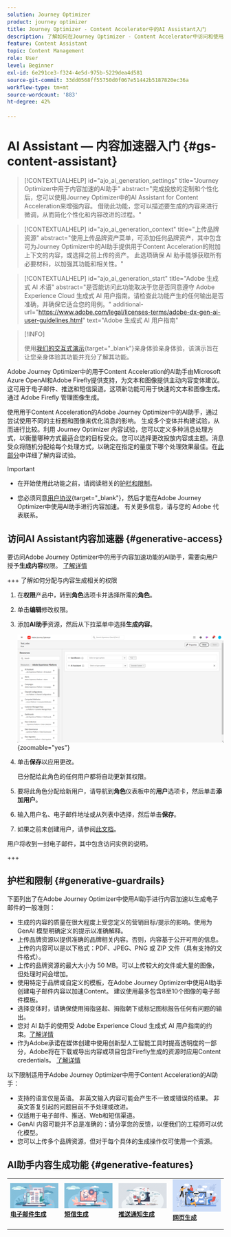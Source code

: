 ```yaml
---
solution: Journey Optimizer
product: journey optimizer
title: Journey Optimizer - Content Accelerator中的AI Assistant入门
description: 了解如何在Journey Optimizer - Content Accelerator中访问和使用AI助手
feature: Content Assistant
topic: Content Management
role: User
level: Beginner
exl-id: 6e291ce3-f324-4e5d-975b-5229dea4d581
source-git-commit: 33dd0568ff55750d0f067e51442b5187820ec36a
workflow-type: tm+mt
source-wordcount: '883'
ht-degree: 42%

---
```


# AI Assistant — 内容加速器入门 {#gs-content-assistant}

>[!CONTEXTUALHELP]
>id="ajo_ai_generation_settings"
>title="Journey Optimizer中用于内容加速的AI助手"
>abstract="完成投放的定制和个性化后，您可以使用Journey Optimizer中的AI Assistant for Content Acceleration来增强内容。 借助此功能，您可以描述要生成的内容来进行微调，从而简化个性化和内容改进的过程。"

>[!CONTEXTUALHELP]
>id="ajo_ai_generation_context"
>title="上传品牌资源"
>abstract="使用上传品牌资产菜单，可添加任何品牌资产，其中包含可为Journey Optimizer中的AI助手提供用于Content Acceleration的附加上下文的内容，或选择之前上传的资产。 此选项确保 AI 助手能够获取所有必要材料，以加强其功能和相关性。"

>[!CONTEXTUALHELP]
>id="ajo_ai_generation_start"
>title="Adobe 生成式 AI 术语"
>abstract="是否能访问此功能取决于您是否同意遵守 Adobe Experience Cloud 生成式 AI 用户指南。请检查此功能产生的任何输出是否准确，并确保它适合您的用例。"
>additional-url="https://www.adobe.com/legal/licenses-terms/adobe-dx-gen-ai-user-guidelines.html" text="Adobe 生成式 AI 用户指南"

>[!INFO]
>
>使用[我们的交互式演示](https://experienceleague.adobe.com/en/apps/journey-optimizer/ai-assistant-content-accelerator){target="_blank"}亲身体验亲身体验，该演示旨在让您亲身体验其功能并充分了解其功能。


Adobe Journey Optimizer中的用于Content Acceleration的AI助手由Microsoft Azure OpenAI和Adobe Firefly提供支持，为文本和图像提供主动内容变体建议。 这可用于电子邮件、推送和短信渠道。这项新功能可用于快速的文本和图像生成。通过 Adobe Firefly 管理图像生成。

使用用于Content Acceleration的Adobe Journey Optimizer中的AI助手，通过尝试使用不同的主标题和图像来优化消息的影响。 生成多个变体并构建试验，从而进行比较。利用 Journey Optimizer 内容试验，您可以定义多种消息处理方式，以衡量哪种方式最适合您的目标受众。您可以选择更改投放内容或主题。消息受众将随机分配给每个处理方式，以确定在指定的量度下哪个处理效果最佳。在[此部分](../content-management/content-experiment.md)中详细了解内容试验。

>[!IMPORTANT]
>
>* 在开始使用此功能之前，请阅读相关的[护栏和限制](#generative-guardrails)。
>
>
>* 您必须同意[用户协议](https://www.adobe.com/legal/licenses-terms/adobe-dx-gen-ai-user-guidelines.html){target="_blank"}，然后才能在Adobe Journey Optimizer中使用AI助手进行内容加速。 有关更多信息，请与您的 Adobe 代表联系。

## 访问AI Assistant内容加速器 {#generative-access}

要访问Adobe Journey Optimizer中的用于内容加速功能的AI助手，需要向用户授予&#x200B;**生成内容**&#x200B;权限。 [了解详情](../administration/permissions.md)

+++  了解如何分配与内容生成相关的权限

1. 在&#x200B;**权限**&#x200B;产品中，转到&#x200B;**角色**&#x200B;选项卡并选择所需的&#x200B;**角色**。

1. 单击&#x200B;**编辑**&#x200B;修改权限。

1. 添加&#x200B;**AI助手**&#x200B;资源，然后从下拉菜单中选择&#x200B;**生成内容**。

   ![](assets/gen-ai-role.png){zoomable="yes"}

1. 单击&#x200B;**保存**&#x200B;以应用更改。

   已分配给此角色的任何用户都将自动更新其权限。

1. 要将此角色分配给新用户，请导航到&#x200B;**角色**&#x200B;仪表板中的&#x200B;**用户**&#x200B;选项卡，然后单击&#x200B;**添加用户**。

1. 输入用户名、电子邮件地址或从列表中选择，然后单击&#x200B;**保存**。

1. 如果之前未创建用户，请参阅[此文档](https://experienceleague.adobe.com/en/docs/experience-platform/access-control/abac/permissions-ui/users)。

用户将收到一封电子邮件，其中包含访问实例的说明。

+++

## 护栏和限制 {#generative-guardrails}

下面列出了在Adobe Journey Optimizer中使用AI助手进行内容加速以生成电子邮件的一般准则：

* 生成的内容的质量在很大程度上受您定义的营销目标/提示的影响。使用为 GenAI 模型明确定义的提示以准确解释。 
* 上传品牌资源以提供准确的品牌相关内容。否则，内容基于公开可用的信息。上传的内容可以是以下格式：PDF、JPEG、PNG 或 ZIP 文件（具有支持的文件格式）。
* 上传的品牌资源的最大大小为 50 MB。可以上传较大的文件或大量的图像，但处理时间会增加。
* 使用特定于品牌或自定义的模板，在Adobe Journey Optimizer中使用AI助手创建电子邮件内容以加速Content。 建议使用最多包含8至10个图像的电子邮件模板。
* 选择变体时，请确保使用拇指竖起、拇指朝下或标记图标报告任何有问题的输出。
* 您对 AI 助手的使用受 Adobe Experience Cloud 生成式 AI 用户指南的约束。[了解详情](https://www.adobe.com/legal/licenses-terms/adobe-dx-gen-ai-user-guidelines.html)
* 作为Adobe承诺在媒体创建中使用创新型人工智能工具时提高透明度的一部分，Adobe将在下载或导出内容或项目包含Firefly生成的资源时应用Content credentials。 [了解详情](https://helpx.adobe.com/firefly/using/content-credentials.html)

以下限制适用于Adobe Journey Optimizer中用于Content Acceleration的AI助手：

* 支持的语言仅是英语。 非英文输入内容可能会产生不一致或错误的结果。 非英文答复引起的问题目前不予处理或改进。
* 仅适用于电子邮件、推送、Web和短信渠道。
* GenAI 内容可能并不总是准确的：请分享您的反馈，以便我们的工程师可以优化模型。
* 您可以上传多个品牌资源，但对于每个具体的生成操作仅可使用一个资源。


## AI助手内容生成功能 {#generative-features}


<table style="table-layout:fixed"><tr style="border: 0;">
<td>
<a href="generative-email.md">
<img alt="电子邮件生成" src="assets/do-not-localize/text-genai.jpeg">
</a>
<div>
<a href="generative-email.md"><strong>电子邮件生成</strong></a>
</div>
<p>
</td>
<td>
<a href="generative-sms.md">
<img alt="短信生成" src="assets/do-not-localize/image-genai.jpeg">
</a>
<div><a href="generative-sms.md"><strong>短信生成</strong>
</div>
<p>
</td>
<td>
<a href="generative-push.md">
<img alt="推送生成" src="assets/do-not-localize/email-genai.jpeg">
</a>
<div>
<a href="generative-push.md"><strong>推送通知生成</strong></a>
</div>
<p></td>
<td>
<a href="generative-web.md">
<img alt="Web生成" src="assets/do-not-localize/web-genai.jpeg">
</a>
<div><a href="generative-web.md"><strong>网页生成</strong>
</div>
<p>
</td>
</tr></table>

